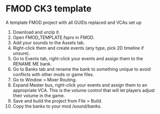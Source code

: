# FMOD CK3 template
A template FMOD project with all GUIDs replaced and VCAs set up

1. Download and unzip it.
2. Open FMOD_TEMPLATE.fspro in FMOD.
3. Add your sounds to the Assets tab.
4. Right-click them and create events (any type, pick 2D timeline if unsure).
5. Go to Events tab, right-click your events and assign them to the RENAME ME bank.
6. Go to Banks tab and rename the bank to something unique to avoid conflicts with other mods or game files.
7. Go to Window > Mixer Routing.
8. Expand Master bus, right-click your events and assign them to an appropriate VCA. This is the volume control that will let players adjust their volume in the game.
9. Save and build the project from File > Build.
10. Copy the banks to your mod /sound/banks.
